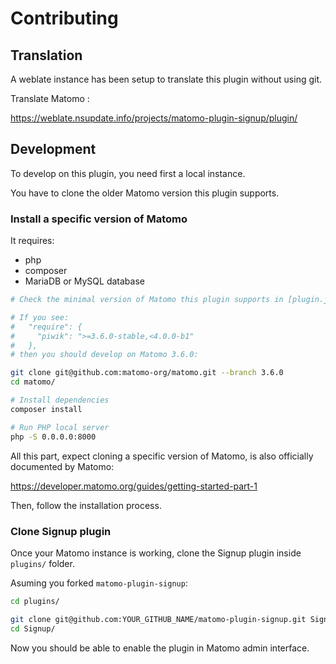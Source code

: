 # Contributing

## Translation

A weblate instance has been setup to translate this plugin
without using git.

Translate Matomo :

<https://weblate.nsupdate.info/projects/matomo-plugin-signup/plugin/>

## Development

To develop on this plugin, you need first a local instance.

You have to clone the older Matomo version this plugin supports.

### Install a specific version of Matomo

It requires:

- php
- composer
- MariaDB or MySQL database

```bash
# Check the minimal version of Matomo this plugin supports in [plugin.json](plugin.json).

# If you see:
#   "require": {
#     "piwik": ">=3.6.0-stable,<4.0.0-b1"
#   },
# then you should develop on Matomo 3.6.0:

git clone git@github.com:matomo-org/matomo.git --branch 3.6.0
cd matomo/

# Install dependencies
composer install

# Run PHP local server
php -S 0.0.0.0:8000
```

All this part, expect cloning a specific version of Matomo,
is also officially documented by Matomo:

<https://developer.matomo.org/guides/getting-started-part-1>

Then, follow the installation process.

### Clone Signup plugin

Once your Matomo instance is working, clone the Signup plugin inside `plugins/` folder.

Asuming you forked `matomo-plugin-signup`:

```bash
cd plugins/

git clone git@github.com:YOUR_GITHUB_NAME/matomo-plugin-signup.git Signup
cd Signup/
```

Now you should be able to enable the plugin in Matomo admin interface.
